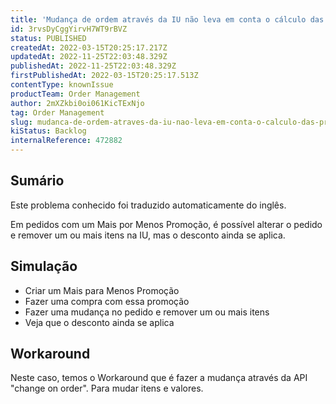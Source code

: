 ```yaml
---
title: 'Mudança de ordem através da IU não leva em conta o cálculo das promoções.'
id: 3rvsDyCggYirvH7WT9rBVZ
status: PUBLISHED
createdAt: 2022-03-15T20:25:17.217Z
updatedAt: 2022-11-25T22:03:48.329Z
publishedAt: 2022-11-25T22:03:48.329Z
firstPublishedAt: 2022-03-15T20:25:17.513Z
contentType: knownIssue
productTeam: Order Management
author: 2mXZkbi0oi061KicTExNjo
tag: Order Management
slug: mudanca-de-ordem-atraves-da-iu-nao-leva-em-conta-o-calculo-das-promocoes
kiStatus: Backlog
internalReference: 472882
---
```


## Sumário

<div class="alert alert-info">
  <p>Este problema conhecido foi traduzido automaticamente do inglês.</p>
</div>


Em pedidos com um Mais por Menos Promoção, é possível alterar o pedido e remover um ou mais itens na IU, mas o desconto ainda se aplica.



## Simulação


- Criar um Mais para Menos Promoção
- Fazer uma compra com essa promoção
- Fazer uma mudança no pedido e remover um ou mais itens
- Veja que o desconto ainda se aplica



## Workaround


Neste caso, temos o Workaround que é fazer a mudança através da API "change on order". Para mudar itens e valores.

